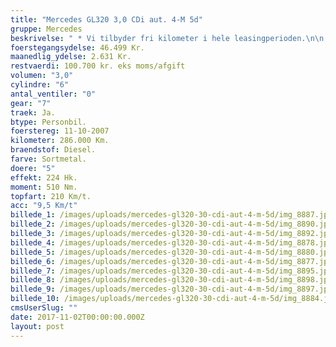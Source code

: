 ```yaml
---
title: "Mercedes GL320 3,0 CDi aut. 4-M 5d"
gruppe: Mercedes
beskrivelse: " * Vi tilbyder fri kilometer i hele leasingperioden.\n\n * Cap Approved Garantiforsikring i hele leasingperioden. (valgfri)\n\n * Vi tilbyder kaskoforsikring på alle vores biler\n\n * Sæson, split/deleleasing og erhvervsleasing – vi har hele paletten.\n\n * Du vælger selv perioden: 6, 12, 24 eller 36 måneder.\n\n * Har vi ikke bilen på lager, dedikere vi os til at finde den helt rigtige og står for importen.\n\nKontakt for mere info og bestil en prøvetur.\n"
foerstegangsydelse: 46.499 Kr.
maanedlig_ydelse: 2.631 Kr.
restvaerdi: 100.700 kr. eks moms/afgift
volumen: "3,0"
cylindre: "6"
antal_ventiler: "0"
gear: "7"
traek: Ja.
btype: Personbil.
foerstereg: 11-10-2007
kilometer: 286.000 Km.
braendstof: Diesel.
farve: Sortmetal.
doere: "5"
effekt: 224 Hk.
moment: 510 Nm.
topfart: 210 Km/t.
acc: "9,5 Km/t"
billede_1: /images/uploads/mercedes-gl320-30-cdi-aut-4-m-5d/img_8887.jpg
billede_2: /images/uploads/mercedes-gl320-30-cdi-aut-4-m-5d/img_8890.jpg
billede_3: /images/uploads/mercedes-gl320-30-cdi-aut-4-m-5d/img_8892.jpg
billede_4: /images/uploads/mercedes-gl320-30-cdi-aut-4-m-5d/img_8878.jpg
billede_5: /images/uploads/mercedes-gl320-30-cdi-aut-4-m-5d/img_8880.jpg
billede_6: /images/uploads/mercedes-gl320-30-cdi-aut-4-m-5d/img_8877.jpg
billede_7: /images/uploads/mercedes-gl320-30-cdi-aut-4-m-5d/img_8895.jpg
billede_8: /images/uploads/mercedes-gl320-30-cdi-aut-4-m-5d/img_8898.jpg
billede_9: /images/uploads/mercedes-gl320-30-cdi-aut-4-m-5d/img_8897.jpg
billede_10: /images/uploads/mercedes-gl320-30-cdi-aut-4-m-5d/img_8884.jpg
cmsUserSlug: ""
date: 2017-11-02T00:00:00.000Z
layout: post
---
```


